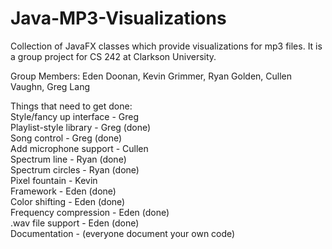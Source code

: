 Java-MP3-Visualizations
=======================

Collection of JavaFX classes which provide visualizations for mp3 files. It is a group project for CS 242 at Clarkson University.

Group Members: Eden Doonan,
Kevin Grimmer,
Ryan Golden,
Cullen Vaughn,
Greg Lang

Things that need to get done:  
  Style/fancy up interface - Greg  
  Playlist-style library - Greg (done)  
  Song control - Greg (done)<br>
  Add microphone support - Cullen   
  Spectrum line - Ryan (done)<br>
  Spectrum circles - Ryan (done)<br>
  Pixel fountain - Kevin<br>
  Framework - Eden (done)<br>
  Color shifting - Eden (done)<br>
  Frequency compression - Eden (done)<br>
  .wav file support - Eden (done)<br>
  Documentation - (everyone document your own code)  
  
